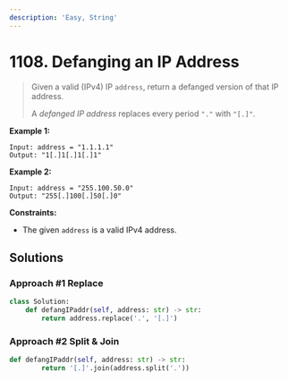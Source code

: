 ```yaml
---
description: 'Easy, String'
---
```


# 1108. Defanging an IP Address

> Given a valid \(IPv4\) IP `address`, return a defanged version of that IP address.
>
> A _defanged IP address_ replaces every period `"."` with `"[.]"`.

**Example 1:**

```text
Input: address = "1.1.1.1"
Output: "1[.]1[.]1[.]1"
```

**Example 2:**

```text
Input: address = "255.100.50.0"
Output: "255[.]100[.]50[.]0"
```

**Constraints:**

* The given `address` is a valid IPv4 address.

## Solutions

### Approach \#1 Replace

```python
class Solution:
    def defangIPaddr(self, address: str) -> str:
        return address.replace('.', '[.]')
```

### Approach \#2 Split & Join

```python
def defangIPaddr(self, address: str) -> str:
        return '[.]'.join(address.split('.'))
```

